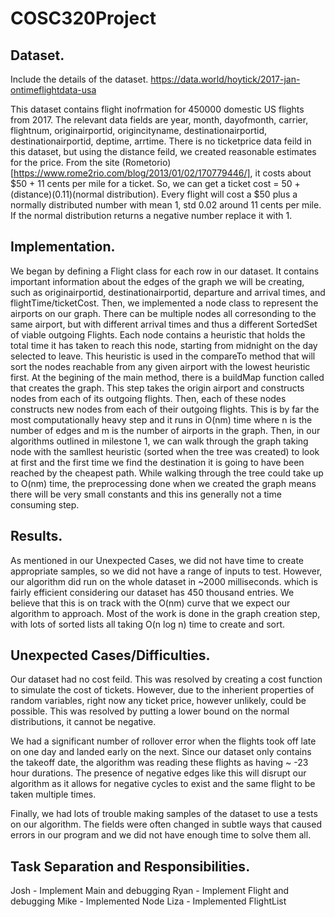 # COSC320Project

## Dataset.
Include the details of the dataset.
https://data.world/hoytick/2017-jan-ontimeflightdata-usa

This dataset contains flight inofrmation for 450000 domestic US flights from 2017. The relevant data fields are year, month, dayofmonth, carrier, flightnum, originairportid, origincityname, destinationairportid, destinationairportid, deptime, arrtime. There is no ticketprice data feild in this dataset, but using the distance feild, we created reasonable estimates for the price. From the site (Rometorio)[https://www.rome2rio.com/blog/2013/01/02/170779446/], it costs about $50 + 11 cents per mile for a ticket. So, we can get a ticket cost = 50 + (distance)(0.11)(normal distribution).  Every flight will cost a $50 plus a normally distributed number with mean 1, std 0.02 around 11 cents per mile. If the normal distribution returns a negative number replace it with 1.


## Implementation. 
We began by defining a Flight class for each row in our dataset. It contains important information about the edges of the graph we will be creating, such as originairportid, destinationairportid, departure and arrival times, and flightTime/ticketCost. Then, we implemented a node class to represent the airports on our graph. There can be multiple nodes all corresonding to the same airport, but with different arrival times and thus a different SortedSet of viable outgoing Flights. Each node contains a heuristic that holds the total time it has taken to reach this node, starting from midnight on the day selected to leave. This heuristic is used in the compareTo method that will sort the nodes reachable from any given airport with the lowest heuristic first. At the begining of the main method, there is a buildMap function called that creates the graph. This step takes the origin airport and constructs nodes from each of its outgoing flights. Then, each of these nodes constructs new nodes from each of their outgoing flights. This is by far the most computationally heavy step and it runs in O(nm) time where n is the number of edges and m is the number of airports in the graph. Then, in our algorithms outlined in milestone 1, we can walk through the graph taking node with the samllest heuristic (sorted when the tree was created) to look at first and the first time we find the destination it is going to have been reached by the cheapest path. While walking through the tree could take up to O(nm) time, the preprocessing done when we created the graph means there will be very small constants and this ins generally not a time consuming step.

## Results. 
As mentioned in our Unexpected Cases, we did not have time to create appropriate samples, so we did not have a range of inputs to test. However, our algorithm did run on the whole dataset in ~2000 milliseconds. which is fairly efficient considering our dataset has 450 thousand entries. We believe that this is on track with the O(nm) curve that we expect our algorithm to approach. Most of the work is done in the graph creation step, with lots of sorted lists all taking O(n log n) time to create and sort.

## Unexpected Cases/Difficulties. 
Our dataset had no cost feild. This was resolved by creating a cost function to simulate the cost of tickets. However, due to the inherient properties of random variables, right now any ticket price, however unlikely, could be possible. This was resolved by putting a lower bound on the normal distributions, it cannot be negative. 

We had a significant number of rollover error when the flights took off late on one day and landed early on the next. Since our dataset only contains the takeoff date, the algorithm was reading these flights as having ~ -23 hour durations. The presence of negative edges like this will disrupt our algorithm as it allows for negative cycles to exist and the same flight to be taken multiple times. 

Finally, we had lots of trouble making samples of the dataset to use a tests on our algorithm. The fields were often changed in subtle ways that caused errors in our program and we did not have enough time to solve them all. 

## Task Separation and Responsibilities. 
Josh - Implement Main and debugging
Ryan - Implement Flight and debugging
Mike - Implemented Node
Liza - Implemented FlightList
